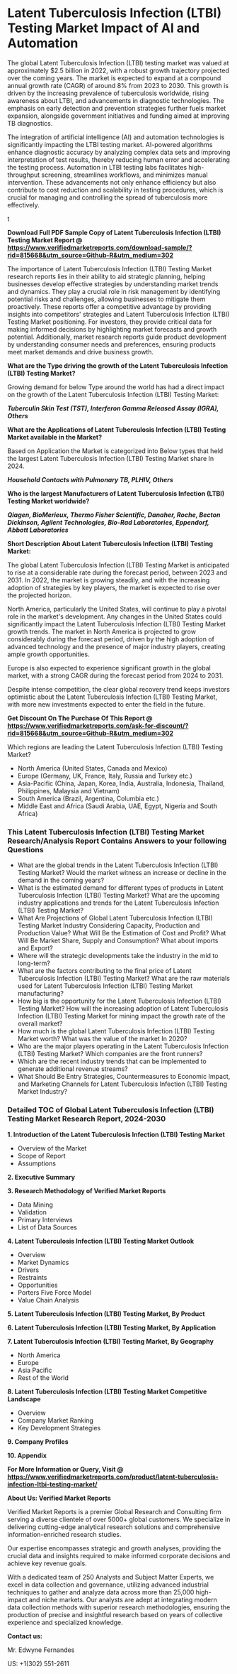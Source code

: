 <meta name="title" content="Global  Latent Tuberculosis Infection (LTBI) Testing Market Impact of AI and Automation"><meta name="description" content="  The global Latent Tuberculosis Infection (LTBI) testing market was valued at approximately $2.5 billion in 2022, with a robust growth trajectory projected over the c"><meta name="title" content=" Latent Tuberculosis Infection (LTBI) Testing Market Size, Share, Scope, Trends, Growth, Opportunities, Analysis, Forecast"> <h1>Latent Tuberculosis Infection (LTBI) Testing Market Impact of AI and Automation</h1> <p>The global Latent Tuberculosis Infection (LTBI) testing market was valued at approximately $2.5 billion in 2022, with a robust growth trajectory projected over the coming years. The market is expected to expand at a compound annual growth rate (CAGR) of around 8% from 2023 to 2030. This growth is driven by the increasing prevalence of tuberculosis worldwide, rising awareness about LTBI, and advancements in diagnostic technologies. The emphasis on early detection and prevention strategies further fuels market expansion, alongside government initiatives and funding aimed at improving TB diagnostics.</p> <p>The integration of artificial intelligence (AI) and automation technologies is significantly impacting the LTBI testing market. AI-powered algorithms enhance diagnostic accuracy by analyzing complex data sets and improving interpretation of test results, thereby reducing human error and accelerating the testing process. Automation in LTBI testing labs facilitates high-throughput screening, streamlines workflows, and minimizes manual intervention. These advancements not only enhance efficiency but also contribute to cost reduction and scalability in testing procedures, which is crucial for managing and controlling the spread of tuberculosis more effectively.</p> t</p><p id="" class=""><strong>Download Full PDF Sample Copy of Latent Tuberculosis Infection (LTBI) Testing Market Report @ <a href="https://www.verifiedmarketreports.com/download-sample/?rid=815668&utm_source=Github-R&utm_medium=302" target="_blank">https://www.verifiedmarketreports.com/download-sample/?rid=815668&utm_source=Github-R&utm_medium=302</a></strong></p><p>The importance of&nbsp;Latent Tuberculosis Infection (LTBI) Testing Market research reports lies in their ability to aid strategic planning, helping businesses develop effective strategies by understanding market trends and dynamics. They play a crucial role in risk management by identifying potential risks and challenges, allowing businesses to mitigate them proactively. These reports offer a competitive advantage by providing insights into competitors' strategies and Latent Tuberculosis Infection (LTBI) Testing Market positioning. For investors, they provide critical data for making informed decisions by highlighting market forecasts and growth potential. Additionally, market research reports guide product development by understanding consumer needs and preferences, ensuring products meet market demands and drive business growth.</p><p><strong>What are the&nbsp;Type driving the growth of the Latent Tuberculosis Infection (LTBI) Testing Market?</strong></p><p id="" class="">Growing demand for below Type around the world has had a direct impact on the growth of the Latent Tuberculosis Infection (LTBI) Testing Market:</p><em><strong>Tuberculin Skin Test (TST), Interferon Gamma Released Assay (IGRA), Others</strong></em></p><strong>What are the&nbsp;Applications&nbsp;of Latent Tuberculosis Infection (LTBI) Testing Market available in the Market?</strong></p><p id="" class="">Based on Application the Market is categorized into Below types that held the largest Latent Tuberculosis Infection (LTBI) Testing Market share In 2024.</p><em><strong>Household Contacts with Pulmonary TB, PLHIV, Others</strong></em></p><strong>Who is the largest Manufacturers of Latent Tuberculosis Infection (LTBI) Testing Market worldwide?</strong></p><p><em><strong>Qiagen, BioMerieux, Thermo Fisher Scientific, Danaher, Roche, Becton Dickinson, Agilent Technologies, Bio-Rad Laboratories, Eppendorf, Abbott Laboratories</strong></em></p><p id="" class=""><strong>Short Description About Latent Tuberculosis Infection (LTBI) Testing Market:</strong></p><p>The global Latent Tuberculosis Infection (LTBI) Testing Market is anticipated to rise at a considerable rate during the forecast period, between 2023 and 2031. In 2022, the market is growing steadily, and with the increasing adoption of strategies by key players, the market is expected to rise over the projected horizon.</p><p>North America, particularly the United States, will continue to play a pivotal role in the market's development. Any changes in the United States could significantly impact the Latent Tuberculosis Infection (LTBI) Testing Market growth trends. The market in North America is projected to grow considerably during the forecast period, driven by the high adoption of advanced technology and the presence of major industry players, creating ample growth opportunities.</p><p>Europe is also expected to experience significant growth in the global market, with a strong CAGR during the forecast period from 2024 to 2031.</p><p>Despite intense competition, the clear global recovery trend keeps investors optimistic about the Latent Tuberculosis Infection (LTBI) Testing Market, with more new investments expected to enter the field in the future.</p><p id="" class=""><strong>Get Discount On The Purchase Of This Report @ <a href="https://www.verifiedmarketreports.com/ask-for-discount/?rid=815668&utm_source=Github-R&utm_medium=302" target="_blank">https://www.verifiedmarketreports.com/ask-for-discount/?rid=815668&utm_source=Github-R&utm_medium=302</a></strong></p>Which regions are leading the Latent Tuberculosis Infection (LTBI) Testing Market?</p><ul><li>North America (United States, Canada and Mexico)</li><li>Europe (Germany, UK, France, Italy, Russia and Turkey etc.)</li><li>Asia-Pacific (China, Japan, Korea, India, Australia, Indonesia, Thailand, Philippines, Malaysia and Vietnam)</li><li>South America (Brazil, Argentina, Columbia etc.)</li><li>Middle East and Africa (Saudi Arabia, UAE, Egypt, Nigeria and South Africa)</li></ul><h3 id="" class="">This Latent Tuberculosis Infection (LTBI) Testing Market Research/Analysis Report Contains Answers to your following Questions</h3><ul><li>What are the global trends in the Latent Tuberculosis Infection (LTBI) Testing Market? Would the market witness an increase or decline in the demand in the coming years?</li><li>What is the estimated demand for different types of products in Latent Tuberculosis Infection (LTBI) Testing Market? What are the upcoming industry applications and trends for the Latent Tuberculosis Infection (LTBI) Testing Market?</li><li>What Are Projections of Global Latent Tuberculosis Infection (LTBI) Testing Market Industry Considering Capacity, Production and Production Value? What Will Be the Estimation of Cost and Profit? What Will Be Market Share, Supply and Consumption? What about imports and Export?</li><li>Where will the strategic developments take the industry in the mid to long-term?</li><li>What are the factors contributing to the final price of Latent Tuberculosis Infection (LTBI) Testing Market? What are the raw materials used for Latent Tuberculosis Infection (LTBI) Testing Market manufacturing?</li><li>How big is the opportunity for the Latent Tuberculosis Infection (LTBI) Testing Market? How will the increasing adoption of Latent Tuberculosis Infection (LTBI) Testing Market for mining impact the growth rate of the overall market?</li><li>How much is the global Latent Tuberculosis Infection (LTBI) Testing Market worth? What was the value of the market In 2020?</li><li>Who are the major players operating in the Latent Tuberculosis Infection (LTBI) Testing Market? Which companies are the front runners?</li><li>Which are the recent industry trends that can be implemented to generate additional revenue streams?</li><li>What Should Be Entry Strategies, Countermeasures to Economic Impact, and Marketing Channels for Latent Tuberculosis Infection (LTBI) Testing Market Industry?</li></ul><h3 id="" class="">Detailed TOC of Global Latent Tuberculosis Infection (LTBI) Testing Market Research Report, 2024-2030</h3><p id="" class=""><strong>1. Introduction of the Latent Tuberculosis Infection (LTBI) Testing Market</strong></p><ul><li>Overview of the Market</li><li>Scope of Report</li><li>Assumptions</li></ul><p id="" class=""><strong>2. Executive Summary</strong></p><p id="" class=""><strong>3. Research Methodology of Verified Market Reports</strong></p><ul><li>Data Mining</li><li>Validation</li><li>Primary Interviews</li><li>List of Data Sources</li></ul><p id="" class=""><strong>4. Latent Tuberculosis Infection (LTBI) Testing Market Outlook</strong></p><ul><li>Overview</li><li>Market Dynamics</li><li>Drivers</li><li>Restraints</li><li>Opportunities</li><li>Porters Five Force Model</li><li>Value Chain Analysis</li></ul><p id="" class=""><strong>5. Latent Tuberculosis Infection (LTBI) Testing Market, By Product</strong></p><p id="" class=""><strong>6. Latent Tuberculosis Infection (LTBI) Testing Market, By Application</strong></p><p id="" class=""><strong>7. Latent Tuberculosis Infection (LTBI) Testing Market, By Geography</strong></p><ul><li>North America</li><li>Europe</li><li>Asia Pacific</li><li>Rest of the World</li></ul><p id="" class=""><strong>8. Latent Tuberculosis Infection (LTBI) Testing Market Competitive Landscape</strong></p><ul><li>Overview</li><li>Company Market Ranking</li><li>Key Development Strategies</li></ul><p id="" class=""><strong>9. Company Profiles</strong></p><p id="" class=""><strong>10. Appendix</strong></p><p id="" class=""><strong>For More Information or Query, Visit @ <a href="https://www.verifiedmarketreports.com/product/latent-tuberculosis-infection-ltbi-testing-market/" target="_blank">https://www.verifiedmarketreports.com/product/latent-tuberculosis-infection-ltbi-testing-market/</a></strong></p><p id="" class=""><strong>About Us: Verified Market Reports</strong></p><p id="" class="">Verified Market Reports is a premier Global Research and Consulting firm serving a diverse clientele of over 5000+ global customers. We specialize in delivering cutting-edge analytical research solutions and comprehensive information-enriched research studies.</p><p id="" class="">Our expertise encompasses strategic and growth analyses, providing the crucial data and insights required to make informed corporate decisions and achieve key revenue goals.</p><p id="" class="">With a dedicated team of 250 Analysts and Subject Matter Experts, we excel in data collection and governance, utilizing advanced industrial techniques to gather and analyze data across more than 25,000 high-impact and niche markets. Our analysts are adept at integrating modern data collection methods with superior research methodologies, ensuring the production of precise and insightful research based on years of collective experience and specialized knowledge.</p><p id="" class=""><strong>Contact us:</strong></p><p id="" class="">Mr. Edwyne Fernandes</p><p id="" class="">US: +1(302) 551-2611</p>